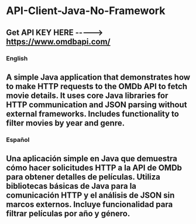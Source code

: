 # API-Client-Java-No-Framework
## Get API KEY HERE -----> https://www.omdbapi.com/

### English
A simple Java application that demonstrates how to make HTTP requests to the OMDb API to fetch movie details. It uses core Java libraries for HTTP communication and JSON parsing without external frameworks. Includes functionality to filter movies by year and genre.
--------------------------------------------------------------------------------------------------------------------------------------------------------
### Español
Una aplicación simple en Java que demuestra cómo hacer solicitudes HTTP a la API de OMDb para obtener detalles de películas. Utiliza bibliotecas básicas de Java para la comunicación HTTP y el análisis de JSON sin marcos externos. Incluye funcionalidad para filtrar películas por año y género.
--------------------------------------------------------------------------------------------------------------------------------------------------------
